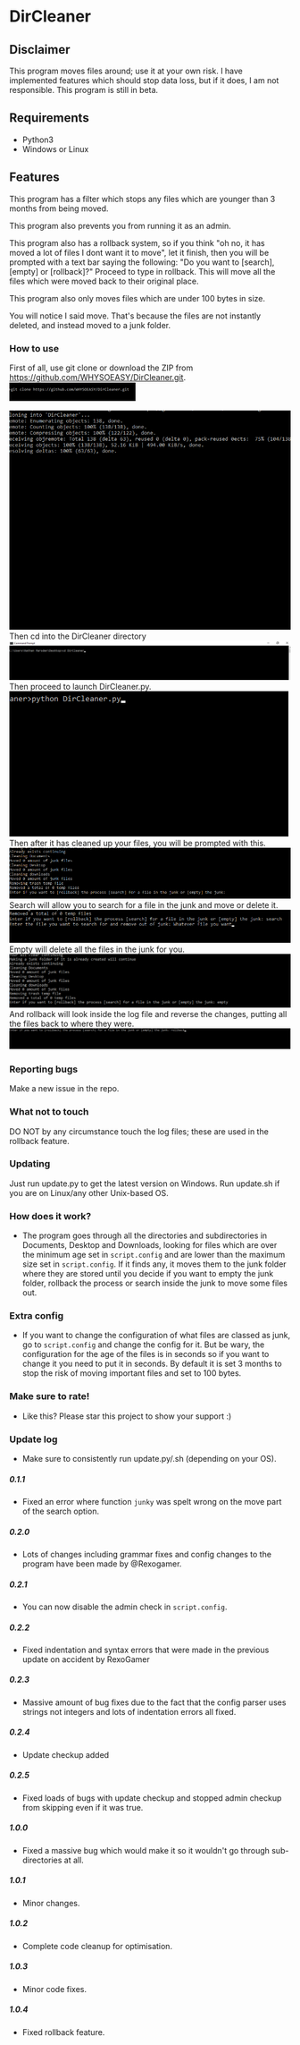 # DirCleaner
## Disclaimer
This program moves files around; use it at your own risk. I have implemented features which should stop data loss, but if it does, I am not responsible. This program is still in beta.
## Requirements
- Python3
- Windows or Linux
## Features
This program has a filter which stops any files which are younger than 3 months from being moved.


This program also prevents you from running it as an admin.


This program also has a rollback system, so if you think "oh no, it has moved a lot of files I dont want it to move", let it finish, then you will be prompted with a text bar saying the following: "Do you want to [search], [empty] or [rollback]?" Proceed to type in rollback. This will move all the files which were moved back to their original place.


This program also only moves files which are under 100 bytes in size.


You will notice I said move. That's because the files are not instantly deleted, and instead moved to a junk folder.
### How to use
First of all, use git clone or download the ZIP from <https://github.com/WHYSOEASY/DirCleaner.git>.
<img src="/assets/git_clone.png" alt="Git clone image">

<img src="/assets/git clone 2.png" alt="Git clone two">
Then cd into the DirCleaner directory
<img src="/assets/cd.jpg" alt="cd">
Then proceed to launch DirCleaner.py.
<img src="/assets/start_program.png" alt="Starting the progran">
Then after it has cleaned up your files, you will be prompted with this.
<img src="/assets/executing_program.png" alt="Executing program">
Search will allow you to search for a file in the junk and move or delete it.
<img src="/assets/search.png" alt="searching">
Empty will delete all the files in the junk for you.
<img src="/assets/155ED3CE-19D4-4E96-99D1-3759E444483C.png" alt="empty">
And rollback will look inside the log file and reverse the changes, putting all the files back to where they were.
<img src="/assets/rollback.png" alt="rollback">


### Reporting bugs
Make a new issue in the repo.
### What not to touch
DO NOT by any circumstance touch the log files; these are used in the rollback feature.
### Updating
Just run update.py to get the latest version on Windows. Run update.sh if you are on Linux/any other Unix-based OS.
### How does it work?
- The program goes through all the directories and subdirectories in Documents, Desktop and Downloads, looking for files which are over the minimum age set in `script.config` and are lower than the maximum size set in `script.config`. If it finds any, it moves them to the junk folder where they are stored until you decide if you want to empty the junk folder, rollback the process or search inside the junk to move some files out.
### Extra config
- If you want to change the configuration of what files are classed as junk, go to `script.config` and change the config for it.
But be wary, the configuration for the age of the files is in seconds so if you want to change it you need to put it in seconds. By default it is set 3 months to stop the risk of moving important files and set to 100 bytes.
### Make sure to rate!
- Like this? Please star this project to show your support :)
### Update log
- Make sure to consistently run update.py/.sh (depending on your OS).

##### 0.1.1
- Fixed an error where function `junky` was spelt wrong on the move part of the search option.
##### 0.2.0
- Lots of changes including grammar fixes and config changes to the program have been made by @Rexogamer.
##### 0.2.1
- You can now disable the admin check in `script.config`.
##### 0.2.2
- Fixed indentation and syntax errors that were made in the previous update on accident by RexoGamer
##### 0.2.3
- Massive amount of bug fixes due to the fact that the config parser uses strings not integers and lots of indentation errors all fixed.
##### 0.2.4
- Update checkup added
##### 0.2.5
- Fixed loads of bugs with update checkup and stopped admin checkup from skipping even if it was true.
##### 1.0.0
- Fixed a massive bug which would make it so it wouldn't go through sub-directories at all. 
##### 1.0.1
- Minor changes.
##### 1.0.2
- Complete code cleanup for optimisation.
##### 1.0.3
- Minor code fixes.
##### 1.0.4
- Fixed rollback feature.
